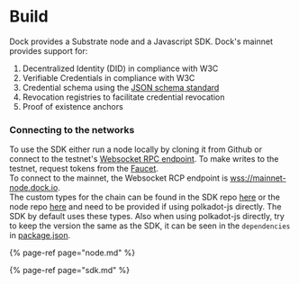 # Build

Dock provides a Substrate node and a Javascript SDK. Dock's mainnet provides support for:

1. Decentralized Identity \(DID\) in compliance with W3C
2. Verifiable Credentials in compliance with W3C
3. Credential schema using the [JSON schema standard](https://json-schema.org/)
4. Revocation registries to facilitate credential revocation
5. Proof of existence anchors

### Connecting to the networks

To use the SDK either run a node locally by cloning it from Github or connect to the testnet's [Websocket RPC endpoint](wss://danforth-1.dock.io/). To make writes to the testnet, request tokens from the [Faucet](https://faucet.dock.io/).  
To connect to the mainnet, the Websocket RCP endpoint is [wss://mainnet-node.dock.io](wss://mainnet-node.dock.io).  
The custom types for the chain can be found in the SDK repo [here](https://github.com/docknetwork/sdk/blob/master/src/types.json) or the node repo [here](https://github.com/docknetwork/dock-substrate/blob/master/types.json) and need to be provided if using polkadot-js directly. The SDK by default uses these types. Also when using polkadot-js directly, try to keep the version the same as the SDK, it can be seen in the `dependencies` in [package.json](https://github.com/docknetwork/sdk/blob/master/package.json#L76).  

{% page-ref page="node.md" %}

{% page-ref page="sdk.md" %}

